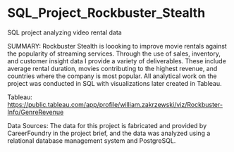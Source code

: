 # SQL_Project_Rockbuster_Stealth
SQL project analyzing video rental data

SUMMARY: Rockbuster Stealth is loooking to improve movie rentals against the popularity of streaming services. Through the use of sales, inventory, and customer insight data I provide a variety of deliverables. These include average rental duration, movies contributing to the highest revenue, and countries where the company is most popular. All analytical work on the project was conducted in SQL with visualizations later created in Tableau.

Tableau: https://public.tableau.com/app/profile/william.zakrzewski/viz/Rockbuster-Info/GenreRevenue

Data Sources: The data for this project is fabricated and provided by CareerFoundry in the project brief, and the data was analyzed using a relational database management system and PostgreSQL.
